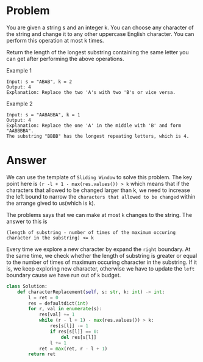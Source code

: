 # Problem
You are given a string s and an integer k. You can choose any character of the string and change it to any other uppercase English character. You can perform this operation at most k times.

Return the length of the longest substring containing the same letter you can get after performing the above operations.

Example 1
```
Input: s = "ABAB", k = 2
Output: 4
Explanation: Replace the two 'A's with two 'B's or vice versa.
```

Example 2
```
Input: s = "AABABBA", k = 1
Output: 4
Explanation: Replace the one 'A' in the middle with 'B' and form "AABBBBA".
The substring "BBBB" has the longest repeating letters, which is 4.
```

# Answer
We can use the template of `Sliding Window` to solve this problem. The key point here is `(r -l + 1 - max(res.values()) > k` which means that if the characters that allowed to be changed larger than k, we need to increase the left bound to narrow the `characters that allowed to be changed` within the arrange gived to us(which is k).

The problems says that we can make at most `k` changes to the string. The answer to this is
```
(length of substring - number of times of the maximum occuring character in the substring) <= k
```

Every time we explore a new character by expand the `right` boundary. At the same time, we check whether the length of substring is greater or equal to the number of times of maximum occuring character in the substring. If it is, we keep exploring new character, otherwise we have to update the `left` boundary cause we have run out of `k` budget.
```python
class Solution:
    def characterReplacement(self, s: str, k: int) -> int:
        l = ret = 0
        res = defaultdict(int)
        for r, val in enumerate(s):
            res[val] += 1
            while (r - l + 1) - max(res.values()) > k:
                res[s[l]] -= 1
                if res[s[l]] == 0:
                    del res[s[l]]
                l += 1
            ret = max(ret, r - l + 1)
        return ret
```